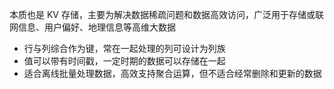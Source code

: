 本质也是 KV 存储，主要为解决数据稀疏问题和数据高效访问，广泛用于存储或联网信息、用户偏好、地理信息等高维大数据
- 行与列综合作为键，常在一起处理的列可设计为列族
- 值可以带有时间戳，一定时期的数据可以存储在一起
- 适合离线批量处理数据，高效支持聚合运算，但不适合经常删除和更新的数据
